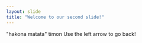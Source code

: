 ```yaml
---
layout: slide
title: "Welcome to our second slide!"
---
```

"hakona matata" timon
Use the left arrow to go back!
